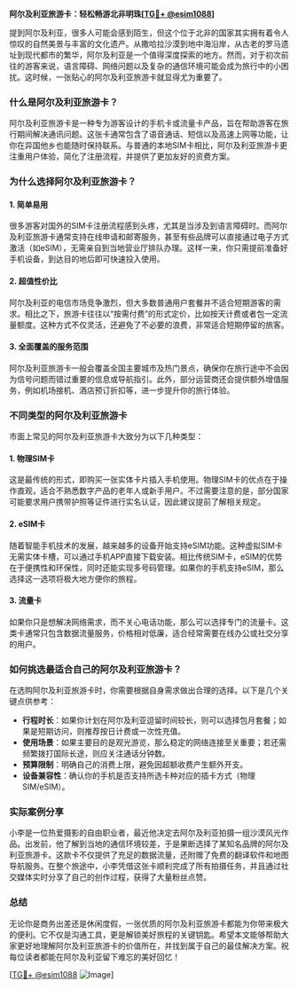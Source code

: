 **阿尔及利亚旅游卡：轻松畅游北非明珠[[TG💪+ @esim1088](https://t.me/s/esim1088)]**

提到阿尔及利亚，很多人可能会感到陌生，但这个位于北非的国家其实拥有着令人惊叹的自然美景与丰富的文化遗产。从撒哈拉沙漠到地中海沿岸，从古老的罗马遗址到现代都市的繁华，阿尔及利亚是一个值得深度探索的地方。然而，对于初次前往的游客来说，语言障碍、网络问题以及复杂的通信环境可能会成为旅行中的小困扰。这时候，一张贴心的阿尔及利亚旅游卡就显得尤为重要了。

### 什么是阿尔及利亚旅游卡？

阿尔及利亚旅游卡是一种专为游客设计的手机卡或流量卡产品，旨在帮助游客在旅行期间解决通讯问题。这张卡通常包含了语音通话、短信以及高速上网等功能，让你在异国他乡也能随时保持联系。与普通的本地SIM卡相比，阿尔及利亚旅游卡更注重用户体验，简化了注册流程，并提供了更加友好的资费方案。

### 为什么选择阿尔及利亚旅游卡？

#### 1. 简单易用
很多游客对国外的SIM卡注册流程感到头疼，尤其是当涉及到语言障碍时。而阿尔及利亚旅游卡通常支持在线申请和邮寄服务，甚至有些品牌可以直接通过电子方式激活（如eSIM），无需亲自到当地营业厅排队办理。这样一来，你只需提前准备好手机设备，到达目的地后即可快速投入使用。

#### 2. 超值性价比
阿尔及利亚的电信市场竞争激烈，但大多数普通用户套餐并不适合短期游客的需求。相比之下，旅游卡往往以“按需付费”的形式定价，比如按天计费或者包一定流量额度。这种方式不仅灵活，还避免了不必要的浪费，非常适合短期停留的旅客。

#### 3. 全面覆盖的服务范围
阿尔及利亚旅游卡一般会覆盖全国主要城市及热门景点，确保你在旅行途中不会因为信号问题而错过重要的信息或导航指引。此外，部分运营商还会提供额外增值服务，例如机场接机、酒店预订折扣等，进一步提升你的旅行体验。

### 不同类型的阿尔及利亚旅游卡

市面上常见的阿尔及利亚旅游卡大致分为以下几种类型：

#### 1. 物理SIM卡
这是最传统的形式，即购买一张实体卡片插入手机使用。物理SIM卡的优点在于操作直观，适合不熟悉数字产品的老年人或新手用户。不过需要注意的是，部分国家可能要求用户携带护照等证件进行实名认证，因此建议提前了解相关规定。

#### 2. eSIM卡
随着智能手机技术的发展，越来越多的设备开始支持eSIM功能。这种虚拟SIM卡无需实体卡槽，可以通过手机APP直接下载安装。相比传统SIM卡，eSIM的优势在于便携性和环保性，同时还能实现多号码管理。如果你的手机支持eSIM，那么选择这一选项将极大地方便你的旅程。

#### 3. 流量卡
如果你只是想解决网络需求，而不关心电话功能，那么可以选择专门的流量卡。这类卡通常只包含数据流量服务，价格相对低廉，适合经常需要在线办公或社交分享的用户。

### 如何挑选最适合自己的阿尔及利亚旅游卡？

在选购阿尔及利亚旅游卡时，你需要根据自身需求做出合理的选择。以下是几个关键点供参考：

- **行程时长**：如果你计划在阿尔及利亚逗留时间较长，则可以选择包月套餐；如果是短期访问，则推荐按日计费或一次性充值。
- **使用场景**：如果主要目的是观光游览，那么稳定的网络连接至关重要；若还需频繁拨打国际长途，则应关注通话分钟数。
- **预算限制**：明确自己的消费上限，避免因超额收费产生额外开支。
- **设备兼容性**：确认你的手机是否支持所选卡种对应的插卡方式（物理SIM/eSIM）。

### 实际案例分享

小李是一位热爱摄影的自由职业者，最近他决定去阿尔及利亚拍摄一组沙漠风光作品。出发前，他了解到当地的通信环境较差，于是果断选择了某知名品牌的阿尔及利亚旅游卡。这款卡不仅提供了充足的数据流量，还附赠了免费的翻译软件和地图导航服务。在整个旅途中，小李凭借这张卡顺利完成了所有拍摄任务，并且通过社交媒体实时分享了自己的创作过程，获得了大量粉丝点赞。

### 总结

无论你是商务出差还是休闲度假，一张优质的阿尔及利亚旅游卡都能为你带来极大的便利。它不仅是沟通工具，更是解锁美好旅程的关键钥匙。希望本文能够帮助大家更好地理解阿尔及利亚旅游卡的价值所在，并找到属于自己的最佳解决方案。祝每位读者都能在阿尔及利亚留下难忘的美好回忆！

[[TG💪+ @esim1088](https://t.me/s/esim1088) ![Image](https://i.postimg.cc/4NQfJmqS/Snipaste-2025-05-13-00-14-12.png)]